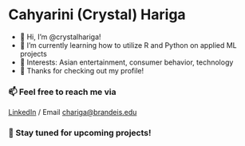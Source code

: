 # Cahyarini (Crystal) Hariga

- 👋 Hi, I’m @crystalhariga!
- 🌱 I’m currently learning how to utilize R and Python on applied ML projects
- 👀 Interests: Asian entertainment, consumer behavior, technology
- 💞️ Thanks for checking out my profile!

### 📫 Feel free to reach me via
[LinkedIn](https://www.linkedin.com/in/cahyarini-hariga/) / Email chariga@brandeis.edu

### :bell: Stay tuned for upcoming projects!

<!---
crystalhariga/crystalhariga is a ✨ special ✨ repository because its `README.md` (this file) appears on your GitHub profile.
You can click the Preview link to take a look at your changes.
--->
